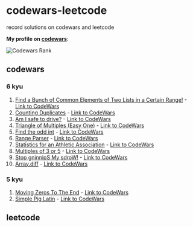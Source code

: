 # codewars-leetcode

record solutions on codewars and leetcode

**My profile on [codewars](https://www.codewars.com/users/zhongxia2019)**:

![Codewars Rank](https://www.codewars.com/users/zhongxia2019/badges/large)

## codewars

### 6 kyu

1. [Find a Bunch of Common Elements of Two Lists in a Certain Range!](https://github.com/zhongxia2019/codewars-leetcode/blob/main/codewars/6kyu/find_arr.py) - [Link to CodeWars](https://www.codewars.com/kata/58161c5ac7e37d17fc00002f)
2. [Counting Duplicates](https://github.com/zhongxia2019/codewars-leetcode/blob/main/codewars/6kyu/duplicate_count.py) - [Link to CodeWars](https://www.codewars.com/kata/54bf1c2cd5b56cc47f0007a1)
3. [Am I safe to drive?](https://github.com/zhongxia2019/codewars-leetcode/blob/main/codewars/6kyu/drive.py) - [Link to CodeWars](https://www.codewars.com/kata/58ce88427e6c3f41c2000087)
4. [Triangle of Multiples (Easy One)](https://github.com/zhongxia2019/codewars-leetcode/blob/main/codewars/6kyu/mult_triangle.py) - [Link to CodeWars](https://www.codewars.com/kata/58ecc0a8342ee5e920000115)
5. [Find the odd int](https://github.com/zhongxia2019/codewars-leetcode/blob/main/codewars/6kyu/find_it.py) - [Link to CodeWars](https://www.codewars.com/kata/54da5a58ea159efa38000836)
6. [Range Parser](https://github.com/zhongxia2019/codewars-leetcode/blob/main/codewars/6kyu/range_parser.py) - [Link to CodeWars](https://www.codewars.com/kata/57d307fb9d84633c5100007a)
7. [Statistics for an Athletic Association](https://github.com/zhongxia2019/codewars-leetcode/blob/main/codewars/6kyu/stat.py) - [Link to CodeWars](https://www.codewars.com/kata/55b3425df71c1201a800009c)
8. [Multiples of 3 or 5](https://github.com/zhongxia2019/codewars-leetcode/blob/main/codewars/6kyu/solution.py) - [Link to CodeWars](https://www.codewars.com/kata/514b92a657cdc65150000006)
9. [Stop gninnipS My sdroW!](https://github.com/zhongxia2019/codewars-leetcode/blob/main/codewars/6kyu/spin_words.py) - [Link to CodeWars](https://www.codewars.com/kata/5264d2b162488dc400000001)
10. [Array.diff](https://github.com/zhongxia2019/codewars-leetcode/blob/main/codewars/6kyu/array_diff.py) - [Link to CodeWars](https://www.codewars.com/kata/523f5d21c841566fde000009)

### 5 kyu
1. [Moving Zeros To The End](https://github.com/zhongxia2019/codewars-leetcode/blob/main/codewars/5kyu/move_zeros.py) - [Link to CodeWars](https://www.codewars.com/kata/52597aa56021e91c93000cb0)
2. [Simple Pig Latin](https://github.com/zhongxia2019/codewars-leetcode/blob/main/codewars/5kyu/pig_it.py) - [Link to CodeWars](https://www.codewars.com/kata/520b9d2ad5c005041100000f)


## leetcode